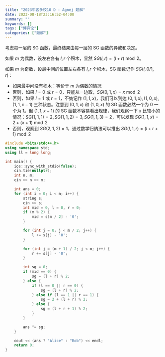 ```yaml
---
title: "2023牛客多校10 D - Agnej 题解"
date: 2023-08-18T23:16:52-04:00
summary: ""
keywords: []
tags: ["博弈论"]
categories: ["题解"]
---
```

<!--more-->

考虑每一层的 SG 函数，最终结果由每一层的 SG 函数的异或和决定。

如果 $m$ 为偶数，设左右各有 $l, r$ 个积木，显然 $SG(l, r) = (l + r) \bmod 2$。

如果 $m$ 为奇数，设最中间的位置左右各有 $l, r$ 个积木，SG 函数记作 $SG(l, 0/1, r)$：
- 如果最中间没有积木：等价于 $m$ 为偶数的情况
- 否则，如果 $l = 0$ 或 $r = 0$，只能从一边取，$SG(0, 1, x) = x \bmod 2$
- 否则，如果 $l = 1$ 或 $r = 1$，不妨记作 $(1, 1, x)$，我们可以到达 $(0, 1, x), (1, 0, x), (1, 1, x - 1)$ 三种状态。注意到 $(0, 1, x)$ 和 $(1, 0, x)$ 的 SG 函数必然一个为 $0$ 一个为 $1$。但 $(1, 1, x - 1)$ 的 SG 函数不容易看出规律，我们观察一下 $x$ 比较小的情况：$SG(1, 1, 1) = 2, SG(1, 1, 2) = 3, SG(1, 1, 3) = 2$，可以发现 $SG(1, 1, x) = 2 + (x + 1) \bmod 2$
- 否则，观察到 $SG(2, 1, 2) = 1$，通过数学归纳法可以推出 $SG(l, 1, r) = (l + r + 1) \bmod 2$

```cpp
#include <bits/stdc++.h>
using namespace std;
using ll = long long;

int main() {
    ios::sync_with_stdio(false);
    cin.tie(nullptr);
    int n, m;
    cin >> n >> m;

    int ans = 0;
    for (int i = 0; i < n; i++) {
        string s;
        cin >> s;
        int mid = 0, l = 0, r = 0;
        if (m % 2) {
            mid = s[m / 2] - '0';
        }

        for (int j = 0; j < m / 2; j++) {
            l += s[j] - '0';
        }

        for (int j = (m + 1) / 2; j < m; j++) {
            r += s[j] - '0';
        }

        int sg = 0;
        if (mid == 0) {
            sg = (l + r) % 2;
        } else {
            if (l == 0 || r == 0) {
                sg = (l + r) % 2;
            } else if (l == 1 || r == 1) {
                sg = 2 + (l + r) % 2;
            } else {
                sg = (l + r + 1) % 2;
            }
        }

        ans ^= sg;
    }

    cout << (ans ? "Alice" : "Bob") << endl;
    return 0;
}
```
